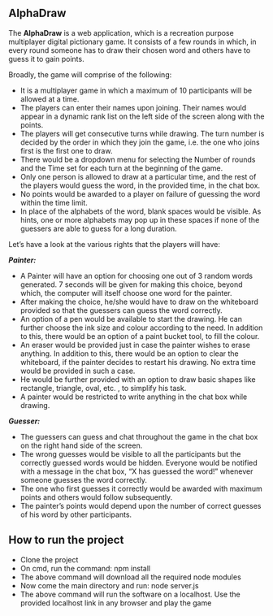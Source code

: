 ## AlphaDraw
The **AlphaDraw** is a web application, which is a recreation purpose multiplayer digital pictionary game. It consists of a few rounds in which, in every round someone has to draw their chosen word and others have to guess it to gain points.

Broadly, the game will comprise of the following:
- It is a multiplayer game in which a maximum of 10 participants will be allowed at a time. 
- The players can enter their names upon joining. Their names would appear in a dynamic rank list on the left side of the screen along with the points.
- The players will get consecutive turns while drawing. The turn number is decided by the order in which they join the game, i.e. the one who joins first is the first one to draw.
- There would be a dropdown menu for selecting the Number of rounds and the Time set for each turn at the beginning of the game. 
- Only one person is allowed to draw at a particular time, and the rest of the players would guess the word, in the provided time, in the chat box.
- No points would be awarded to a player on failure of guessing the word within the time limit.
- In place of the alphabets of the word, blank spaces would be visible. As hints, one or more alphabets may pop up in these spaces if  none of the guessers are able to guess for a long duration.

Let’s have a look at the various rights that the players will have:

***Painter:***
- A Painter will have an option for choosing one out of 3 random words generated. 7 seconds will be given for making this choice, beyond which, the computer will itself choose one word for the painter.
- After making the choice, he/she would have to draw on the whiteboard provided so that the guessers can guess the word correctly.
- An option of a pen would be available to start the drawing. He can further choose the ink size and colour according to the need. In addition to this, there would be an option of a paint bucket tool, to fill the colour.
- An eraser would be provided just in case the painter wishes to erase anything. In addition to this, there would be an option to clear the whiteboard, if the painter decides to restart his drawing. No extra time would be provided in such a case.
- He would be further provided with an option to draw basic shapes like rectangle, triangle, oval, etc. , to simplify his task.
- A painter would be restricted to write anything in the chat box while drawing.

***Guesser:***
- The guessers can guess and chat throughout the game in the chat box on the right hand side of the screen.
- The wrong guesses would be visible to all the participants but the correctly guessed words would be hidden. Everyone would be notified with a message in the chat box, “X has guessed the word!” whenever someone guesses the word correctly.
- The one who first guesses it correctly would be awarded with maximum points and others would follow subsequently.
- The painter’s points would depend upon the number of correct guesses of his word by other participants.

## How to run the project
- Clone the project
- On cmd, run the command: npm install
- The above command will download all the required node modules
- Now come the main directory and run: node server.js
- The above command will run the software on a localhost. Use the provided localhost link in any browser and play the game

